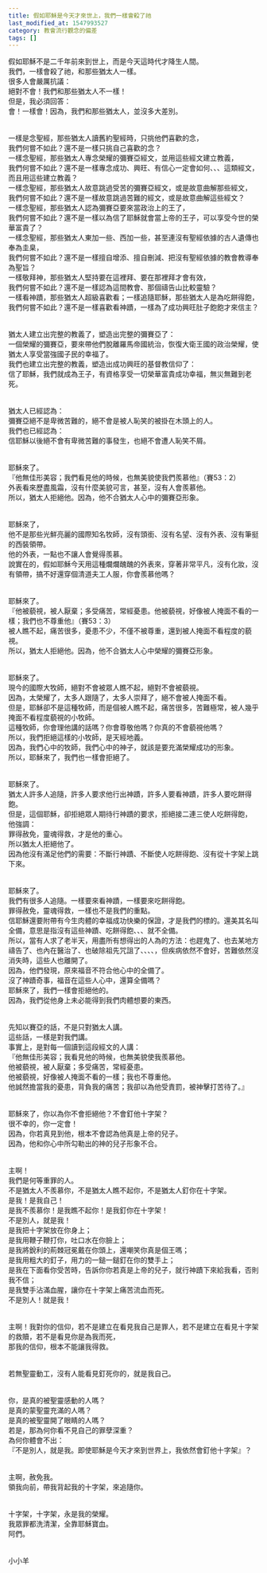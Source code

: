 ```yaml
---
title: 假如耶穌是今天才來世上，我們一樣會殺了祂
last_modified_at: 1547993527
category: 教會流行觀念的偏差
tags: []
---
```


<p>假如耶穌不是二千年前來到世上，而是今天這時代才降生人間。<br/>我們，一樣會殺了祂，和那些猶太人一樣。<br/><!--more-->很多人會嚴厲抗議：<br/>絕對不會！我們和那些猶太人不一樣！<br/>但是，我必須回答：<br/>會！一樣會！因為，我們和那些猶太人，並沒多大差別。<br/><br/><br/>一樣是念聖經，那些猶太人讀舊約聖經時，只挑他們喜歡的念，<br/>我們何嘗不如此？還不是一樣只挑自己喜歡的念？<br/>一樣念聖經，那些猶太人專念榮耀的彌賽亞經文，並用這些經文建立教義，<br/>我們何嘗不如此？還不是一樣專念成功、興旺、有信心一定會如何、、、這類經文，而且用這些建立教義？<br/>一樣念聖經，那些猶太人故意跳過受苦的彌賽亞經文，或是故意曲解那些經文，<br/>我們何嘗不如此？還不是一樣故意跳過苦難的經文，或是故意曲解這些經文？<br/>一樣念聖經，那些猶太人認為彌賽亞要來當政治上的王了，<br/>我們何嘗不如此？還不是一樣以為信了耶穌就會當上帝的王子，可以享受今世的榮華富貴了？<br/>一樣念聖經，那些猶太人東加一些、西加一些，甚至連沒有聖經依據的古人遺傳也奉為圭臬，<br/>我們何嘗不如此？還不是一樣擅自增添、擅自刪減、把沒有聖經依據的教會教導奉為聖旨？<br/>一樣敬拜神，那些猶太人堅持要在這裡拜、要在那裡拜才會有效，<br/>我們何嘗不如此？還不是一樣認為這間教會、那個禱告山比較靈驗？<br/>一樣看神蹟，那些猶太人超級喜歡看；一樣追隨耶穌，那些猶太人是為吃餅得飽，<br/>我們何嘗不如此？還不是一樣喜歡看神蹟，一樣為了成功興旺肚子飽飽才來信主？<br/><br/><br/>猶太人建立出完整的教義了，塑造出完整的彌賽亞了：<br/>一個榮耀的彌賽亞，要來帶他們脫離羅馬帝國統治，恢復大衛王國的政治榮耀，使猶太人享受當強國子民的幸福了。<br/>我們也建立出完整的教義，塑造出成功興旺的基督教信仰了：<br/>信了耶穌，我們就成為王子，有資格享受一切榮華富貴成功幸福，無災無難到老死。<br/><br/><br/>猶太人已經認為：<br/>彌賽亞絕不是卑微苦難的，絕不會是被人恥笑的被掛在木頭上的人。<br/>我們也已經認為：<br/>信耶穌以後絕不會有卑微苦難的事發生，也絕不會遭人恥笑不屑。<br/><br/><br/>耶穌來了。<br/>『他無佳形美容；我們看見他的時候，也無美貌使我們羨慕他』（賽53：2）<br/>外表看來歷盡風霜，沒有什麼美貌可言，甚至，沒有人會羨慕他。<br/>所以，猶太人拒絕他。因為，他不合猶太人心中的彌賽亞形象。<br/><br/><br/>耶穌來了，<br/>他不是那些光鮮亮麗的國際知名牧師，沒有頭銜、沒有名望、沒有外表、沒有筆挺的西裝領帶。<br/>他的外表，一點也不讓人會覺得羨慕。<br/>說實在的，假如耶穌今天用這種爛爛醜醜的外表來，穿著非常平凡，沒有化妝，沒有領帶，搞不好還穿個清道夫工人服，你會羨慕他嗎？<br/><br/><br/>耶穌來了。<br/>『他被藐視，被人厭棄；多受痛苦，常經憂患。他被藐視，好像被人掩面不看的一樣；我們也不尊重他』（賽53：3）<br/>被人瞧不起，痛苦很多，憂患不少，不僅不被尊重，還到被人掩面不看程度的藐視。<br/>所以，猶太人拒絕他。因為，他不合猶太人心中榮耀的彌賽亞形象。<br/><br/><br/>耶穌來了。<br/>現今的國際大牧師，絕對不會被眾人瞧不起，絕對不會被藐視。<br/>因為，太榮耀了，太多人跟隨了，太多人崇拜了，絕不會被人掩面不看。<br/>但是，耶穌卻不是這種牧師，而是個被人瞧不起，痛苦很多，苦難極常，被人幾乎掩面不看程度藐視的小牧師。<br/>這種牧師，你會理他講的話嗎？你會尊敬他嗎？你真的不會藐視他嗎？<br/>所以，我們拒絕這樣的小牧師，是天經地義。<br/>因為，我們心中的牧師，我們心中的神子，就該是要充滿榮耀成功的形象。<br/>所以，耶穌來了，我們也一樣會拒絕了。<br/><br/><br/>耶穌來了。<br/>猶太人許多人追隨，許多人要求他行出神蹟，許多人要看神蹟，許多人要吃餅得飽。<br/>但是，這個耶穌，卻拒絕眾人期待行神蹟的要求，拒絕接二連三使人吃餅得飽，<br/>他強調：<br/>罪得赦免，靈魂得救，才是他的重心。<br/>所以猶太人拒絕他了。<br/>因為他沒有滿足他們的需要：不斷行神蹟、不斷使人吃餅得飽、沒有從十字架上跳下來。<br/><br/><br/>耶穌來了。<br/>我們有很多人追隨。一樣要來看神蹟，一樣要來吃餅得飽。<br/>罪得赦免，靈魂得救，一樣也不是我們的重點。<br/>信耶穌還要附帶有今生肉體的幸福成功快樂的保證，才是我們的標的。還美其名叫全備，意思是指沒有這些神蹟、吃餅得飽、、、就不全備。<br/>所以，當有人求了老半天，用盡所有想得出的人為的方法：也趕鬼了、也去某地方禱告了、也內在醫治了、也破除祖先咒詛了、、、、，但疾病依然不會好，苦難依然沒消失時，這些人也離開了。<br/>因為，他們發現，原來福音不符合他心中的全備了。<br/>沒了神蹟奇事，福音在這些人心中，還算全備嗎？<br/>耶穌來了，我們一樣會拒絕他的。<br/>因為，我們從他身上未必能得到我們肉體想要的東西。<br/><br/><br/>先知以賽亞的話，不是只對猶太人講。<br/>這些話，一樣是對我們講。<br/>事實上，是對每一個讀到這段經文的人講：<br/>『他無佳形美容；我看見他的時候，也無美貌使我羨慕他。<br/>他被藐視，被人厭棄；多受痛苦，常經憂患。<br/>他被藐視，好像被人掩面不看的一樣；我也不尊重他。<br/>他誠然擔當我的憂患，背負我的痛苦；我卻以為他受責罰，被神擊打苦待了。』<br/><br/><br/>耶穌來了，你以為你不會拒絕他？不會釘他十字架？<br/>很不幸的，你一定會！<br/>因為，你若真見到他，根本不會認為他真是上帝的兒子。<br/>因為，他和你心中所勾勒出的神的兒子形象不合。<br/><br/><br/>主啊！<br/>我們是何等重罪的人。<br/>不是猶太人不羨慕你，不是猶太人瞧不起你，不是猶太人釘你在十字架。<br/>是我！是我自己！<br/>是我不羨慕你！是我瞧不起你！是我釘你在十字架！<br/>不是別人，就是我！<br/>是我把十字架放在你身上；<br/>是我用鞭子鞭打你，吐口水在你臉上；<br/>是我將銳利的荊棘冠冕戴在你頭上，還嘲笑你真是個王嗎；<br/>是我用粗大的釘子，用力的一鎚一鎚釘在你的雙手上；<br/>是我在下面看你受苦時，告訴你你若真是上帝的兒子，就行神蹟下來給我看，否則我不信；<br/>是我雙手沾滿血腥，讓你在十字架上痛苦流血而死。<br/>不是別人！就是我！<br/><br/><br/>主啊！我對你的信仰，若不是建立在看見我自己是罪人，若不是建立在看見十字架的救贖，若不是看見你是為我而死，<br/>那我的信仰，根本不能讓我得救。<br/><br/><br/>若無聖靈動工，沒有人能看見釘死你的，就是我自己。<br/><br/><br/>你，是真的被聖靈感動的人嗎？<br/>是真的蒙聖靈充滿的人嗎？<br/>是真的被聖靈開了眼睛的人嗎？<br/>若是，那為何你看不見自己的罪孽深重？<br/>為何你體會不出：<br/>『不是別人，就是我。即使耶穌是今天才來到世界上，我依然會釘他十字架』？<br/><br/><br/>主啊，赦免我。<br/>領我向前，帶我背起我的十字架，來追隨你。<br/><br/><br/>十字架，十字架，永是我的榮耀。<br/>我眾罪都洗清潔，全靠耶穌寶血。<br/>阿們。<br/><br/><br/>小小羊<br/><br/></p><p> </p><br/>
